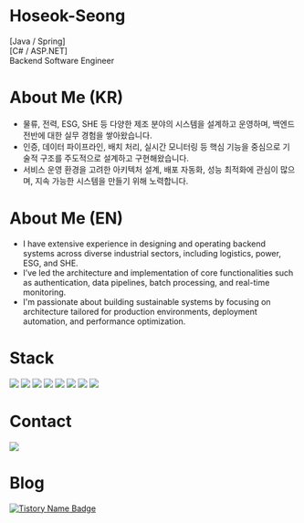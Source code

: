 # Hoseok-Seong</center>
<p>[Java / Spring]<br/>[C# / ASP.NET]<br/>Backend Software Engineer</p>

# About Me (KR)
- 물류, 전력, ESG, SHE 등 다양한 제조 분야의 시스템을 설계하고 운영하며, 백엔드 전반에 대한 실무 경험을 쌓아왔습니다.  
- 인증, 데이터 파이프라인, 배치 처리, 실시간 모니터링 등 핵심 기능을 중심으로 기술적 구조를 주도적으로 설계하고 구현해왔습니다.  
- 서비스 운영 환경을 고려한 아키텍처 설계, 배포 자동화, 성능 최적화에 관심이 많으며, 지속 가능한 시스템을 만들기 위해 노력합니다.  

# About Me (EN)
- I have extensive experience in designing and operating backend systems across diverse industrial sectors, including logistics, power, ESG, and SHE.  
- I’ve led the architecture and implementation of core functionalities such as authentication, data pipelines, batch processing, and real-time monitoring.  
- I'm passionate about building sustainable systems by focusing on architecture tailored for production environments, deployment automation, and performance optimization.  

# Stack
<div>
  <img src="https://img.shields.io/badge/Java-007396?style=flat-square&logo=java&logoColor=white">
  <img src="https://img.shields.io/badge/csharp-239120?style=flat-square&logo=csharp&logoColor=white">
  <img src="https://img.shields.io/badge/Spring-6DB33F?style=flat-square&logo=spring&logoColor=white">
  <img src="https://img.shields.io/badge/.NET-512BD4?style=flat-square&logo=dotnet&logoColor=white"/>
  <img src="https://img.shields.io/badge/SqlServer-CC2927?style=flat-square&logo=microsoftsqlserver&logoColor=white"/>
  <img src="https://img.shields.io/badge/Mysql-E6B91E?style=flat-square&logo=MySql&logoColor=white"/>
  <img src="https://img.shields.io/badge/Python-3766AB?style=flat-square&logo=Python&logoColor=white"/>
  <img src="https://img.shields.io/badge/Flutter-02569B?style=flat-square&logo=flutter&logoColor=white">
</div>

# Contact
<a href="shsshs0125@naver.com"><img src="https://img.shields.io/badge/naver-03C75A?style=flat-square&logo=naver&logoColor=white&link=shsshs0125@naver.com"/></a>

# Blog
[![Tistory Name Badge](https://tistory-readme-stats.vercel.app/api/badge?name=tistory)](https://white-developer.tistory.com/)
